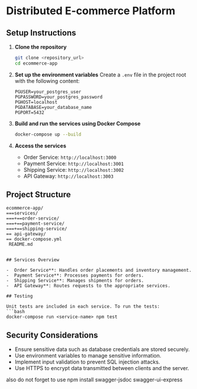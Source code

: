 # Distributed E-commerce Platform

## Setup Instructions

1. **Clone the repository**
   ```bash
   git clone <repository_url>
   cd ecommerce-app
   ```

2. **Set up the environment variables**
   Create a `.env` file in the project root with the following content:
   ```env
   PGUSER=your_postgres_user
   PGPASSWORD=your_postgres_password
   PGHOST=localhost
   PGDATABASE=your_database_name
   PGPORT=5432
   ```

3. **Build and run the services using Docker Compose**
   ```bash
   docker-compose up --build
   ```

4. **Access the services**
   - Order Service: `http://localhost:3000`
   - Payment Service: `http://localhost:3001`
   - Shipping Service: `http://localhost:3002`
   - API Gateway: `http://localhost:3003`

## Project Structure

```
ecommerce-app/
===services/
===+==order-service/
===+==payment-service/
===+==shipping-service/
== api-gateway/
== docker-compose.yml
 README.md


## Services Overview

-  Order Service**: Handles order placements and inventory management.
-  Payment Service**: Processes payments for orders.
-  Shipping Service**: Manages shipments for orders.
-  API Gateway**: Routes requests to the appropriate services.

## Testing

Unit tests are included in each service. To run the tests:
```bash
docker-compose run <service-name> npm test
```

## Security Considerations

- Ensure sensitive data such as database credentials are stored securely.
- Use environment variables to manage sensitive information.
- Implement input validation to prevent SQL injection attacks.
- Use HTTPS to encrypt data transmitted between clients and the server.

also do not forget to use 
npm install swagger-jsdoc swagger-ui-express


